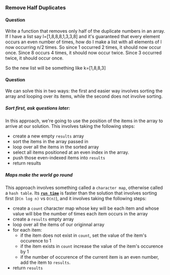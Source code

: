 ### Remove Half Duplicates

#### Question

Write a function that removes only half of the duplicate numbers in an array.
If I have a list say l=[1,8,8,8,1,3,3,8] and it's guaranteed that every element occurs an even number of times,
how do I make a list with all elements of l now occurring n/2 times.
So since 1 occurred 2 times, it should now occur once.
Since 8 occurs 4 times, it should now occur twice. Since 3 occurred twice, it should occur once.

So the new list will be something like k=[1,8,8,3]

#### Question

We can solve this in two ways: the first and easier way involves sorting the array and looping over its items, while the second does not involve sorting.

##### Sort first, ask questions later:

In this approach, we're going to use the position of the items in the array to arrive at our solution. This involves taking the following steps:

- create a new empty `results` array
- sort the items in the array passed in
- loop over all the items in the sorted array
- select all items positioned at an even index in the array.
- push those even-indexed items into `results`
- return results

##### Maps make the world go round

This approach involves something called a `character map`, otherwise called a `hash table`. Its [**`run time`**](https://en.wikipedia.org/wiki/Big_O_notation) is faster than the solution that involves sorting first (`O(n log n)` vs `O(n)`), and it involves taking the following steps:

- create a `count` character map whose key will be each item and whose value will bbe the number of times each item occurs in the array
- create a `results` empty array
- loop over all the items of our originnal array
- for each item:
  - if the item does not exist in `count`, set the value of the item's occurence to 1
  - if the item exists in `count` increase the value of the item's occurence by 1
  - if the number of occurence of the current item is an even number, add the item to `results`.
- return `results`
